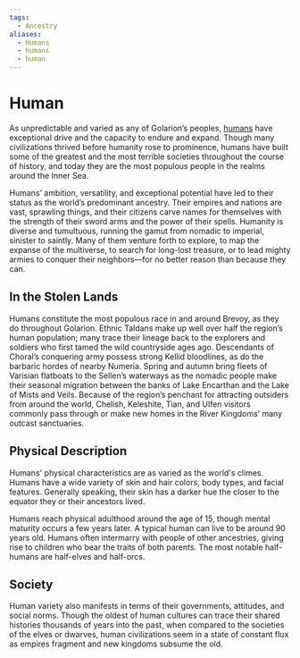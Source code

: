 ```yaml
---
tags:
  - Ancestry
aliases:
  - Humans
  - humans
  - human
---
```

# Human
As unpredictable and varied as any of Golarion’s peoples, [humans](https://2e.aonprd.com/Ancestries.aspx?ID=6) have exceptional drive and the capacity to endure and expand. Though many civilizations thrived before humanity rose to prominence, humans have built some of the greatest and the most terrible societies throughout the course of history, and today they are the most populous people in the realms around the Inner Sea.

Humans’ ambition, versatility, and exceptional potential have led to their status as the world’s predominant ancestry. Their empires and nations are vast, sprawling things, and their citizens carve names for themselves with the strength of their sword arms and the power of their spells. Humanity is diverse and tumultuous, running the gamut from nomadic to imperial, sinister to saintly. Many of them venture forth to explore, to map the expanse of the multiverse, to search for long-lost treasure, or to lead mighty armies to conquer their neighbors—for no better reason than because they can.

## In the Stolen Lands
Humans constitute the most populous race in and around Brevoy, as they do throughout Golarion. Ethnic Taldans make up well over half the region’s human population; many trace their lineage back to the explorers and soldiers who first tamed the wild countryside ages ago. Descendants of Choral’s conquering army possess strong Kellid bloodlines, as do the barbaric hordes of nearby Numeria. Spring and autumn bring fleets of Varisian flatboats to the Sellen’s waterways as the nomadic people make their seasonal migration between the banks of Lake Encarthan and the Lake of Mists and Veils. Because of the region’s penchant for attracting outsiders from around the world, Chelish, Keleshite, Tian, and Ulfen visitors commonly pass through or make new homes in the River Kingdoms’ many outcast sanctuaries.
## Physical Description
Humans' physical characteristics are as varied as the world's climes. Humans have a wide variety of skin and hair colors, body types, and facial features. Generally speaking, their skin has a darker hue the closer to the equator they or their ancestors lived.

Humans reach physical adulthood around the age of 15, though mental maturity occurs a few years later. A typical human can live to be around 90 years old. Humans often intermarry with people of other ancestries, giving rise to children who bear the traits of both parents. The most notable half-humans are half-elves and half-orcs.
## Society
Human variety also manifests in terms of their governments, attitudes, and social norms. Though the oldest of human cultures can trace their shared histories thousands of years into the past, when compared to the societies of the elves or dwarves, human civilizations seem in a state of constant flux as empires fragment and new kingdoms subsume the old.
